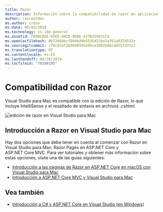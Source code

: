 ```yaml
---
title: Razor
description: Información sobre la compatibilidad de razor en aplicaciones principales de asp.net en Visual Studio para Mac
author: conceptdev
ms.author: crdun
ms.date: 05/03/2018
ms.technology: vs-ide-general
ms.assetid: F898CB6E-05ED-44CD-8DB6-427B2592CCC6
ms.openlocfilehash: 0b7266dbcf8046d4b5535423be2af61a937d532e
ms.sourcegitcommit: cf8c0fef2b9690595e99ce3802586cdd55fd37c2
ms.translationtype: HT
ms.contentlocale: es-ES
ms.lasthandoff: 08/28/2019
ms.locfileid: "70108195"
---
```

# <a name="razor-support"></a>Compatibilidad con Razor

Visual Studio para Mac es compatible con la edición de Razor, lo que incluye IntelliSense y el resaltado de sintaxis en archivos *.cshtml*.

![edición de razor en Visual Studio para Mac](media/razor-image1.png)

## <a name="getting-started-with-razor-in-visual-studio-for-mac"></a>Introducción a Razor en Visual Studio para Mac

Hay dos opciones que debe tener en cuenta al comenzar con Razor en Visual Studio para Mac: Razor Pages en ASP.NET Core y ASP.NET Core MVC. Para ver tutoriales y obtener más información sobre estas opciones, visite una de las guías siguientes:

- [Introducción a las páginas de Razor en ASP.NET Core en macOS con Visual Studio para Mac](/aspnet/core/tutorials/razor-pages-mac/razor-pages-start?view=aspnetcore-2.1)
- [Introducción a ASP.NET Core MVC y Visual Studio para Mac](/aspnet/core/tutorials/first-mvc-app-mac/start-mvc?view=aspnetcore-2.1)

## <a name="see-also"></a>Vea también

- [Introducción a C# y ASP.NET Core en Visual Studio (en Windows)](/visualstudio/ide/tutorial-csharp-aspnet-core)